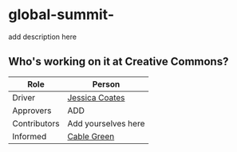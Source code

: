 # global-summit-
add description here

## Who's working on it at Creative Commons?

| Role  | Person |
| ------------- | ------------- |
| Driver  | [Jessica Coates](https://github.com/??)  |
| Approvers  | ADD |
| Contributors | Add yourselves here |
| Informed | [Cable Green](https://github.com/cablegreen) |
